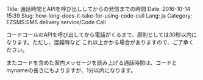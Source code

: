 Title: 通話時間とAPIを呼び出ししてからの発信までの時間
Date: 2016-10-14 15:39
Slug: how-long-does-it-take-for-using-code-call
Lang: ja
Category: EZSMS:SMS delivery service/Code Call

コードコールのAPIを呼び出してから電話がくるまで、原則としては30秒以内になります。ただし、混雑時など これ以上かかる場合がありますので、ご了承ください。

またコードを含めた案内メッセージを読み上げる通話時間は、コードとmynameの長さにもよりますが、1分以内になります。